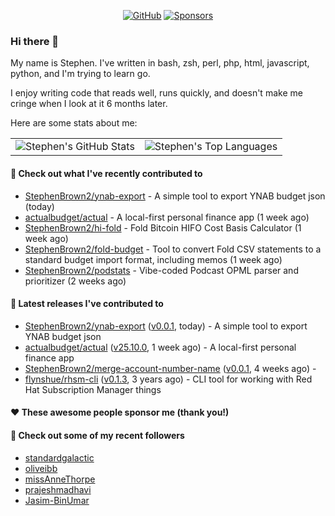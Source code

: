 <p align="center">
    <a href="https://github.com/StephenBrown2"><img src="https://img.shields.io/github/followers/StephenBrown2.svg?label=GitHub&style=social" alt="GitHub"></a>
    <a href="https://github.com/sponsors/StephenBrown2"><img src="https://img.shields.io/badge/Sponsors--_.svg?style=social&logo=github&logoColor=EA4AAA" alt="Sponsors"></a>
</p>

### Hi there 👋

My name is Stephen. I've written in bash, zsh, perl, php, html, javascript, python, and I'm trying to learn go.

I enjoy writing code that reads well, runs quickly, and doesn't make me cringe when I look at it 6 months later.

Here are some stats about me:

|     |     |
| --- | --- |
| ![Stephen's GitHub Stats](https://github-readme-stats.vercel.app/api?username=StephenBrown2&show_icons=true&count_private=true) | ![Stephen's Top Languages](https://github-readme-stats.vercel.app/api/top-langs/?username=StephenBrown2&layout=compact) |

#### 👷 Check out what I've recently contributed to

- [StephenBrown2/ynab-export](https://github.com/StephenBrown2/ynab-export) - A simple tool to export YNAB budget json (today)
- [actualbudget/actual](https://github.com/actualbudget/actual) - A local-first personal finance app (1 week ago)
- [StephenBrown2/hi-fold](https://github.com/StephenBrown2/hi-fold) - Fold Bitcoin HIFO Cost Basis Calculator (1 week ago)
- [StephenBrown2/fold-budget](https://github.com/StephenBrown2/fold-budget) - Tool to convert Fold CSV statements to a standard budget import format, including memos (1 week ago)
- [StephenBrown2/podstats](https://github.com/StephenBrown2/podstats) - Vibe-coded Podcast OPML parser and prioritizer (2 weeks ago)



#### 🔭 Latest releases I've contributed to

- [StephenBrown2/ynab-export](https://github.com/StephenBrown2/ynab-export) ([v0.0.1](https://github.com/StephenBrown2/ynab-export/releases/tag/v0.0.1), today) - A simple tool to export YNAB budget json
- [actualbudget/actual](https://github.com/actualbudget/actual) ([v25.10.0](https://github.com/actualbudget/actual/releases/tag/v25.10.0), 1 week ago) - A local-first personal finance app
- [StephenBrown2/merge-account-number-name](https://github.com/StephenBrown2/merge-account-number-name) ([v0.0.1](https://github.com/StephenBrown2/merge-account-number-name/releases/tag/v0.0.1), 4 weeks ago) - 
- [flynshue/rhsm-cli](https://github.com/flynshue/rhsm-cli) ([v0.1.3](https://github.com/flynshue/rhsm-cli/releases/tag/v0.1.3), 3 years ago) - CLI tool for working with Red Hat Subscription Manager things

#### ❤️ These awesome people sponsor me (thank you!)


#### 👯 Check out some of my recent followers

- [standardgalactic](https://github.com/standardgalactic)
- [oliveibb](https://github.com/oliveibb)
- [missAnneThorpe](https://github.com/missAnneThorpe)
- [prajeshmadhavi](https://github.com/prajeshmadhavi)
- [Jasim-BinUmar](https://github.com/Jasim-BinUmar)


